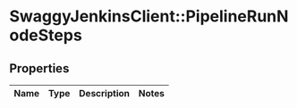 # SwaggyJenkinsClient::PipelineRunNodeSteps

## Properties
Name | Type | Description | Notes
------------ | ------------- | ------------- | -------------


